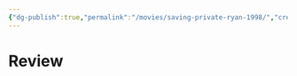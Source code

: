 ```yaml
---
{"dg-publish":true,"permalink":"/movies/saving-private-ryan-1998/","created":"2024-01-08","updated":"2024-01-08"}
---
```



# Review
